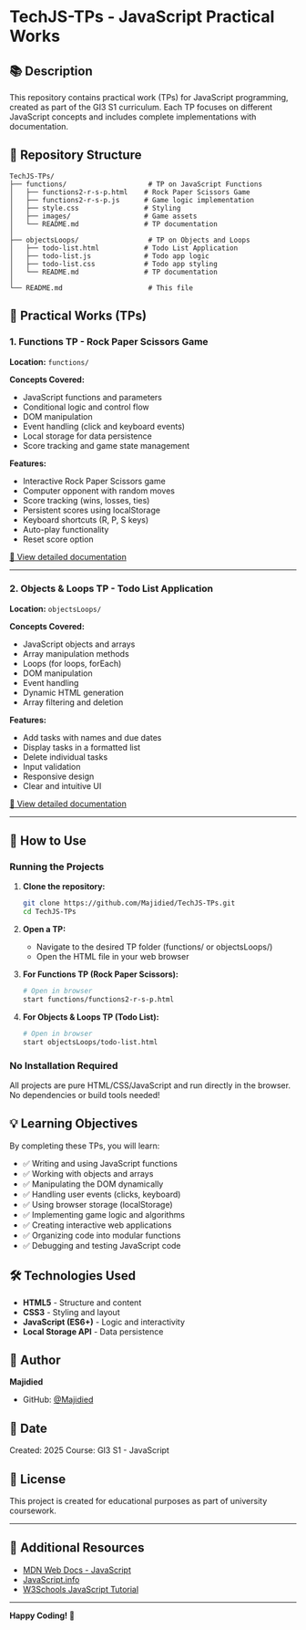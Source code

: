 # TechJS-TPs - JavaScript Practical Works

## 📚 Description
This repository contains practical work (TPs) for JavaScript programming, created as part of the GI3 S1 curriculum. Each TP focuses on different JavaScript concepts and includes complete implementations with documentation.

## 📂 Repository Structure

```
TechJS-TPs/
├── functions/                    # TP on JavaScript Functions
│   ├── functions2-r-s-p.html    # Rock Paper Scissors Game
│   ├── functions2-r-s-p.js      # Game logic implementation
│   ├── style.css                # Styling
│   ├── images/                  # Game assets
│   └── README.md                # TP documentation
│
├── objectsLoops/                 # TP on Objects and Loops
│   ├── todo-list.html           # Todo List Application
│   ├── todo-list.js             # Todo app logic
│   ├── todo-list.css            # Todo app styling
│   └── README.md                # TP documentation
│
└── README.md                     # This file
```

## 🎯 Practical Works (TPs)

### 1. Functions TP - Rock Paper Scissors Game
**Location:** `functions/`

**Concepts Covered:**
- JavaScript functions and parameters
- Conditional logic and control flow
- DOM manipulation
- Event handling (click and keyboard events)
- Local storage for data persistence
- Score tracking and game state management

**Features:**
- Interactive Rock Paper Scissors game
- Computer opponent with random moves
- Score tracking (wins, losses, ties)
- Persistent scores using localStorage
- Keyboard shortcuts (R, P, S keys)
- Auto-play functionality
- Reset score option

[📖 View detailed documentation](./functions/README.md)

---

### 2. Objects & Loops TP - Todo List Application
**Location:** `objectsLoops/`

**Concepts Covered:**
- JavaScript objects and arrays
- Array manipulation methods
- Loops (for loops, forEach)
- DOM manipulation
- Event handling
- Dynamic HTML generation
- Array filtering and deletion

**Features:**
- Add tasks with names and due dates
- Display tasks in a formatted list
- Delete individual tasks
- Input validation
- Responsive design
- Clear and intuitive UI

[📖 View detailed documentation](./objectsLoops/README.md)

---

## 🚀 How to Use

### Running the Projects

1. **Clone the repository:**
   ```bash
   git clone https://github.com/Majidied/TechJS-TPs.git
   cd TechJS-TPs
   ```

2. **Open a TP:**
   - Navigate to the desired TP folder (functions/ or objectsLoops/)
   - Open the HTML file in your web browser

3. **For Functions TP (Rock Paper Scissors):**
   ```bash
   # Open in browser
   start functions/functions2-r-s-p.html
   ```

4. **For Objects & Loops TP (Todo List):**
   ```bash
   # Open in browser
   start objectsLoops/todo-list.html
   ```

### No Installation Required
All projects are pure HTML/CSS/JavaScript and run directly in the browser. No dependencies or build tools needed!

## 💡 Learning Objectives

By completing these TPs, you will learn:

- ✅ Writing and using JavaScript functions
- ✅ Working with objects and arrays
- ✅ Manipulating the DOM dynamically
- ✅ Handling user events (clicks, keyboard)
- ✅ Using browser storage (localStorage)
- ✅ Implementing game logic and algorithms
- ✅ Creating interactive web applications
- ✅ Organizing code into modular functions
- ✅ Debugging and testing JavaScript code

## 🛠️ Technologies Used

- **HTML5** - Structure and content
- **CSS3** - Styling and layout
- **JavaScript (ES6+)** - Logic and interactivity
- **Local Storage API** - Data persistence

## 📝 Author

**Majidied**
- GitHub: [@Majidied](https://github.com/Majidied)

## 📅 Date

Created: 2025
Course: GI3 S1 - JavaScript

## 📄 License

This project is created for educational purposes as part of university coursework.

---

## 📖 Additional Resources

- [MDN Web Docs - JavaScript](https://developer.mozilla.org/en-US/docs/Web/JavaScript)
- [JavaScript.info](https://javascript.info/)
- [W3Schools JavaScript Tutorial](https://www.w3schools.com/js/)

---

**Happy Coding! 🚀**
